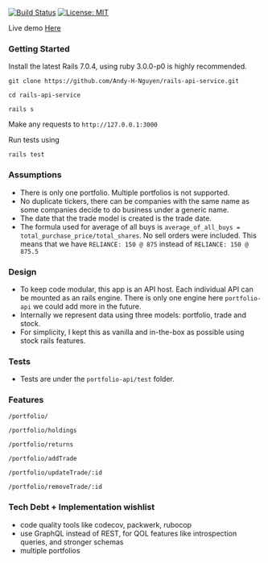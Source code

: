 [![Build Status](https://travis-ci.org/kodokon/w-wars.svg?branch=master)](https://travis-ci.org/kodokon/w-wars)
[![License: MIT](https://img.shields.io/badge/License-MIT-yellow.svg?style=flat-square)](https://opensource.org/licenses/MIT)

Live demo [Here](https://portfolio-api-andy.herokuapp.com/)

### Getting Started

Install the latest Rails 7.0.4, using ruby 3.0.0-p0 is highly recommended.

`git clone https://github.com/Andy-H-Nguyen/rails-api-service.git`

`cd rails-api-service`

`rails s`

Make any requests to `http://127.0.0.1:3000`

Run tests using 

`rails test`

### Assumptions
- There is only one portfolio. Multiple portfolios is not supported.
- No duplicate tickers, there can be companies with the same name as some companies decide to do business under a generic name.
- The date that the trade model is created is the trade date.
- The formula used for average of all buys is `average_of_all_buys = total_purchase_price/total_shares`. No sell orders were included. This means that we have `RELIANCE: 150 @ 875` instead of `RELIANCE: 150 @ 875.5`

### Design
- To keep code modular, this app is an API host. Each individual API can be mounted as an rails engine. There is only one engine here `portfolio-api` we could add more in the future.
- Internally we represent data using three models: portfolio, trade and stock.
- For simplicity, I kept this as vanilla and in-the-box as possible using stock rails features.

### Tests
- Tests are under the `portfolio-api/test` folder.

### Features

`/portfolio/`
 
`/portfolio/holdings`

`/portfolio/returns`

`/portfolio/addTrade`

`/portfolio/updateTrade/:id`

`/portfolio/removeTrade/:id`

### Tech Debt + Implementation wishlist
- code quality tools like codecov, packwerk, rubocop
- use GraphQL instead of REST, for QOL features like introspection queries, and stronger schemas
- multiple portfolios

